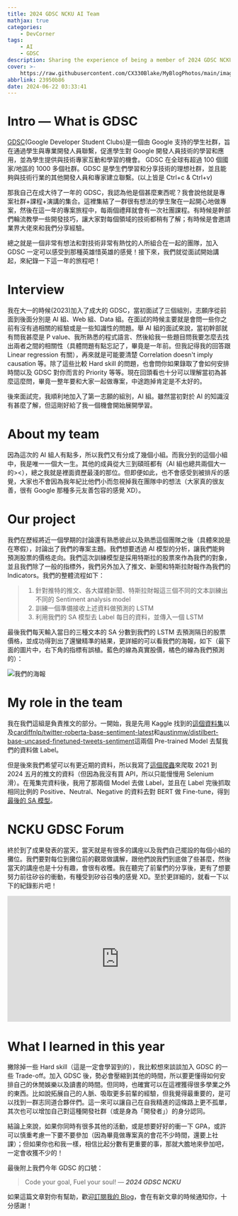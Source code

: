 ```yaml
---
title: 2024 GDSC NCKU AI Team
mathjax: true
categories:
    - DevCorner
tags:
    - AI
    - GDSC
description: Sharing the experience of being a member of 2024 GDSC NCKU AI Team.
cover: >-
    https://raw.githubusercontent.com/CX330Blake/MyBlogPhotos/main/image/upload_97e1adcfafc9b114ef3a964245a78c25.png
abbrlink: 23950b86
date: 2024-06-22 03:33:41
---
```


# Intro — What is GDSC

[GDSC](https://gdg.tw/about/gdsc/)(Google Developer Student Clubs)是一個由 Google 支持的學生社群，旨在通過學生與專業開發人員聯繫，促進學生對 Google 開發人員技術的學習和應用，並為學生提供與技術專家互動和學習的機會。 GDSC 在全球有超過 100 個國家/地區的 1000 多個社群。GDSC 是學生們學習和分享技術的理想社群，並且能夠與技術行業的其他開發人員和專家建立聯繫。(以上皆是 Ctrl+c & Ctrl+v)

那我自己在成大待了一年的 GDSC，我認為他是個甚麼東西呢？我會說他就是專案社群+課程+演講的集合。這裡集結了一群很有想法的學生聚在一起開心地做專案，然後在這一年的專案旅程中，每兩個禮拜就會有一次社團課程。有時候是幹部們輪流教學一些開發技巧，讓大家對每個領域的技術都稍有了解；有時候是會邀請業界大佬來和我們分享經驗。

總之就是一個非常有想法和對技術非常有熱忱的人所組合在一起的團隊，加入 GDSC 一定可以感受到那種英雄惜英雄的感覺！接下來，我們就從面試開始講起，來紀錄一下這一年的旅程吧！

# Interview

我在大一的時候(2023)加入了成大的 GDSC，當初面試了三個組別，志願序從前面到後面分別是 AI 組、Web 組、Data 組。在面試的時候主要就是會問一些你之前有沒有過相關的經驗或是一些知識性的問題。舉 AI 組的面試來說，當初幹部就有問我甚麼是 P value、我所熟悉的程式語言、然後給我一些題目問我要怎麼去找出兩者之間的相關性（具體問題有點忘記了，畢竟是一年前。但我記得我的回答跟 Linear regression 有關），再來就是可能要清楚 Correlation doesn't imply causation 等。除了這些比較 Hard skill 的問題，也會問你如果錄取了會如何安排時間以及 GDSC 對你而言的 Priority 等等。現在回頭看也十分可以理解當初為甚麼這麼問，畢竟一整年要和大家一起做專案，中途跑掉肯定是不太好的。

後來面試完，我順利地加入了第一志願的組別，AI 組。雖然當初對於 AI 的知識沒有甚麼了解，但這剛好給了我一個機會開始展開學習。

# About my team

因為這次的 AI 組人有點多，所以我們又有分成了幾個小組。而我分到的這個小組中，我是唯一一個大一生。其他的成員從大三到碩班都有（AI 組也總共兩個大一的><），總之我就是裡面資歷最淺的那位。但即便如此，也不會感受到被排斥的感覺，大家也不會因為我年紀比他們小而忽視掉我在團隊中的想法（大家真的很友善，很有 Google 那種多元友善包容的感覺 XD）。

# Our project

我們在歷經將近一個學期的討論還有熟悉彼此以及熟悉這個團隊之後（具體來說是在寒假），討論出了我們的專案主題。我們想要透過 AI 模型的分析，讓我們能夠預測股票的價格走向。我們這次訓練模型是採用特斯拉的股票來作為我們的對象，並且我們除了一般的指標外，我們另外加入了推文、新聞和特斯拉財報作為我們的 Indicators。我們的整體流程如下：

> 1. 針對推特的推文、各大媒體新聞、特斯拉財報這三個不同的文本訓練出不同的 Sentiment analysis model
> 2. 訓練一個準備接收上述資料做預測的 LSTM
> 3. 利用我們的 SA 模型去 Label 每日的資料，並傳入一個 LSTM

最後我們每天輸入當日的三種文本的 SA 分數到我們的 LSTM 去預測隔日的股票價格，並成功得到出了還蠻精準的結果，更詳細的可以看我們的海報，如下（最下面的圖片中，右下角的指標有誤植。藍色的線為真實股價，橘色的線為我們預測的）：

![我們的海報](https://hackmd.io/_uploads/rJKaUHmIA.png)

# My role in the team

我在我們這組是負責推文的部分。一開始，我是先用 Kaggle 找到的[這個資料集](https://www.kaggle.com/datasets/omermetinn/tweets-about-the-top-companies-from-2015-to-2020/data?select=Company_Tweet.csv)以及[cardiffnlp/twitter-roberta-base-sentiment-latest](https://huggingface.co/cardiffnlp/twitter-roberta-base-sentiment-latest)和[austinmw/distilbert-base-uncased-finetuned-tweets-sentiment](https://huggingface.co/austinmw/distilbert-base-uncased-finetuned-tweets-sentiment)這兩個 Pre-trained Model 去幫我們的資料做 Label。

但是後來我們希望可以有更近期的資料，所以我寫了[這個爬蟲](https://github.com/CX330Blake/X-crawler)來爬取 2021 到 2024 五月的推文的資料（但因為我沒有買 API，所以只能慢慢用 Selenium 滑）。在蒐集完資料後，我用了那兩個 Model 去做 Label，並且在 Label 完後抓取相同比例的 Positive、Neutral、Negative 的資料去對 BERT 做 Fine-tune，得到[最後的 SA 模型](https://huggingface.co/CX330Blake/tweet-sentiment-analysis-for-tesla)。

# NCKU GDSC Forum

終於到了成果發表的當天，當天就是有很多的講座以及我們自己擺設的每個小組的攤位。我們要對每位到攤位前的觀眾做講解，跟他們說我們到底做了些甚麼，然後當天的講座也是十分有趣，會很有收穫。我在聽完了前輩們的分享後，更有了想要努力前往矽谷的衝動，有種受到矽谷召喚的感覺 XD。至於更詳細的，就看一下以下的紀錄影片吧！

<div style="position: relative; width: 100%; height: 0; padding-bottom: 56.25%;">
    <iframe style="position: absolute; top: 0; left: 0; width: 100%; height: 100%;" src="https://www.youtube.com/embed/MWK4geiYARs" frameborder="0" allowfullscreen></iframe>
</div>

# What I learned in this year

撇除掉一些 Hard skill（這是一定會學習到的），我比較想來談談加入 GDSC 的一些 Trade-off。加入 GDSC 後，勢必會壓縮到其他的時間，所以要更懂得如何安排自己的休閒娛樂以及讀書的時間。但同時，也確實可以在這裡獲得很多學業之外的東西。比如說拓展自己的人脈、吸取更多前輩的經驗，但我覺得最重要的，是可以找到一群志同道合夥伴們。這一來可以讓自己在自我精進的這條路上更不孤單，其次也可以增加自己對這種開發社群（或是身為「開發者」）的身分認同。

結論上來說，如果你同時有很多其他的活動，或是想要好好的衝一下 GPA，或許可以慎重考慮一下要不要參加（因為畢竟做專案真的會花不少時間，還要上社課）；但如果你也和我一樣，相信比起分數有更重要的事，那就大膽地來參加吧，一定會收獲不少的！

最後附上我們今年 GDSC 的口號：

> Code your goal, Fuel your soul! — **_2024 GDSC NCKU_**

如果這篇文章對你有幫助，歡迎[訂閱我的 Blog](https://blog.cx330.tw/subscribe/)，會在有新文章的時候通知你，十分感謝！
